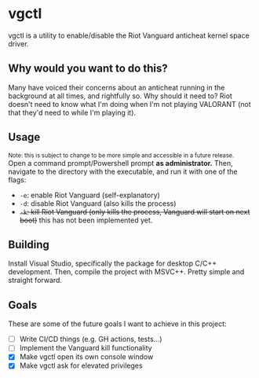 # vgctl

vgctl is a utility to enable/disable the Riot Vanguard anticheat kernel space driver.

## Why would you want to do this?

Many have voiced their concerns about an anticheat running in the background at all times, and rightfully
so. Why should it need to? Riot doesn't need to know what I'm doing when I'm not playing VALORANT (not
that they'd need to while I'm playing it).

## Usage

<sup>Note: this is subject to change to be more simple and accessible in a future release.</sup>  
Open a command prompt/Powershell prompt **as administrator.** Then, navigate to the directory with
the executable, and run it with one of the flags:

- `-e`: enable Riot Vanguard (self-explanatory)
- `-d`: disable Riot Vanguard (also kills the process)
- ~~`-k`: kill Riot Vanguard (only kills the process, Vanguard will start on next boot)~~ this has
not been implemented yet.

## Building

Install Visual Studio, specifically the package for desktop C/C++ development. Then, compile the project
with MSVC++. Pretty simple and straight forward.

## Goals

These are some of the future goals I want to achieve in this project:

- [ ] Write CI/CD things (e.g. GH actions, tests...)
- [ ] Implement the Vanguard kill functionality
- [x] Make vgctl open its own console window
- [x] Make vgctl ask for elevated privileges
